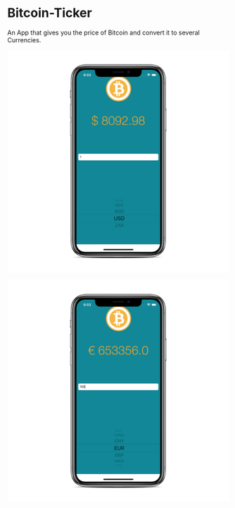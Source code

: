 # Bitcoin-Ticker
An App that gives you the price of Bitcoin and convert it to several Currencies.

![alt text](https://github.com/Bilalkamal/Bitcoin-Ticker/blob/master/BitcoinTicker/Screenshots/Simulator%20Screen%20Shot%20-%20iPhone%20X%20-%202018-03-27%20at%2018.03.21_iphonexspacegrey_portrait.png)

![alt text](https://github.com/Bilalkamal/Bitcoin-Ticker/blob/master/BitcoinTicker/Screenshots/Simulator%20Screen%20Shot%20-%20iPhone%20X%20-%202018-03-27%20at%2018.03.59_iphonexspacegrey_portrait.png)


